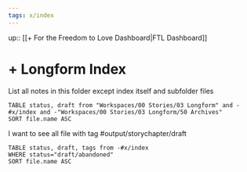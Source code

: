 ```yaml
---
tags: x/index
---
```

up:: [[+ For the Freedom to Love Dashboard|FTL Dashboard]]
# + Longform Index
List all notes in this folder except index itself and subfolder files
```dataview
TABLE status, draft from "Workspaces/00 Stories/03 Longform" and -#x/index and -"Workspaces/00 Stories/03 Longform/50 Archives"
SORT file.name ASC
```

I want to see all file with tag #output/storychapter/draft
```dataview
TABLE status, draft, tags from -#x/index
WHERE status="draft/abandoned"
SORT file.name ASC
```
